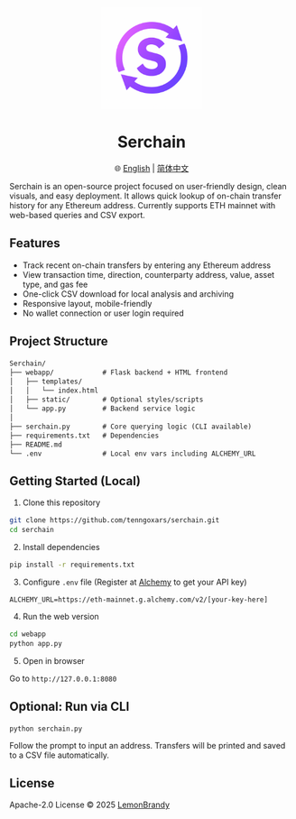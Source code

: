 <p align="center">
  <img src="doc/logo.png" alt="Serchain Logo" width="180"/>
</p>

<h1 align="center">Serchain</h1>

<p align="center">
  🌐 <a href="README.md">English</a> | <a href="README_CN.md">简体中文</a>
</p>

Serchain is an open-source project focused on user-friendly design, clean visuals, and easy deployment. It allows quick lookup of on-chain transfer history for any Ethereum address. Currently supports ETH mainnet with web-based queries and CSV export.

## Features

- Track recent on-chain transfers by entering any Ethereum address
- View transaction time, direction, counterparty address, value, asset type, and gas fee
- One-click CSV download for local analysis and archiving
- Responsive layout, mobile-friendly
- No wallet connection or user login required

## Project Structure

```
Serchain/
├── webapp/            # Flask backend + HTML frontend
│   ├── templates/
│   │   └── index.html
│   ├── static/        # Optional styles/scripts
│   └── app.py         # Backend service logic
│
├── serchain.py        # Core querying logic (CLI available)
├── requirements.txt   # Dependencies
├── README.md
└── .env               # Local env vars including ALCHEMY_URL
```

## Getting Started (Local)

1. Clone this repository

```bash
git clone https://github.com/tenngoxars/serchain.git
cd serchain
```

2. Install dependencies

```bash
pip install -r requirements.txt
```

3. Configure `.env` file (Register at [Alchemy](https://www.alchemy.com/) to get your API key)

```env
ALCHEMY_URL=https://eth-mainnet.g.alchemy.com/v2/[your-key-here]
```

4. Run the web version

```bash
cd webapp
python app.py
```

5. Open in browser

Go to `http://127.0.0.1:8080`

## Optional: Run via CLI

```
python serchain.py
```

Follow the prompt to input an address. Transfers will be printed and saved to a CSV file automatically.

## License
Apache-2.0 License © 2025 [LemonBrandy](https://github.com/tenngoxars)